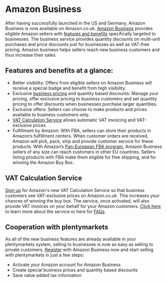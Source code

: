 # Amazon Business


<div class="container-toc"></div>

After having successfully launched in the US and Germany, Amazon Business is now available on Amazon.co.uk. <a href="https://sellercentral.amazon.co.uk/business/b2bregistration?ref_=as_int_uk_ple_abreg" target="_blank">Amazon Business</a> provides eligible Amazon sellers with <a href="https://services.amazon.co.uk/services/reach-business-customers/features-and-benefits.html?ref_=as_int_uk_ple_mkt" target="_blank">features and benefits</a> specifically targeted to businesses. The business service provides quantity discounts on multi-unit purchases and price discounts just for businesses as well as VAT-free pricing. Amazon business helps sellers reach new business customers and thus increase their sales.


## Features and benefits at a glance:

<ul><li>Better visibility: Offers from eligible sellers on Amazon Business will receive a special badge and benefit from high visibility.</li>
<li>Exclusive <a href="https://sellercentral.amazon.co.uk/hz/pricing/manage-pricing/?ref_=as_int_uk_ple_price" target="_blank">business pricing</a> and quantity based discounts: Manage your pricing, offer exclusive pricing to business customers and set quantity pricing to offer discounts when businesses purchase larger quantities.</li>
<li>Exclusive offers: Sellers can choose to make products and prices available to business customers only.</li>
<li><a href="https://sellercentral.amazon.co.uk/tax/registrations?context=enrollment&ref_=as_int_uk_ple_vcsregf" target="_blank">VAT Calculation Service</a> allows automatic VAT invoicing and VAT-exclusive prices</li>
<li>Fulfillment by Amazon: With FBA, sellers can store their products in Amazon’s fulfillment centers. When customer orders are received, Amazon will pick, pack, ship and provide customer service for these products. With Amazon’s <a href="https://services.amazon.co.uk/services/fulfilment-by-amazon/pan-european-fba.html" target="_blank">Pan-European FBA program</a>, Amazon Business sellers of any size can reach customers in other EU countries. Sellers listing products with FBA make them eligible for free shipping, and for winning the Amazon Buy Box.</li></ul>


## VAT Calculation Service

<a href="https://sellercentral.amazon.co.uk/tax/registrations?context=enrollment&ref_=as_int_uk_ple_vcsreg" target="_blank">Sign up</a> for Amazon's new VAT Calculation Service so that business customers see VAT-exclusive prices on Amazon.co.uk. This increases your chances of winning the buy box. The service, once activated, will also provide VAT invoices on your behalf for your Amazon customers. <a href="https://sellercentral.amazon.co.uk/business/b2bregistration?ref_=as_int_uk_ple_abreg" target="_blank">Click here</a> to learn more about the service or here for <a href="https://images-na.ssl-images-amazon.com/images/G/03/B2B/EN_VAT-Calculation-Service_FAQs._V277162249_.pdf" target="_blank">FAQs</a>.

## Cooperation with plentymarkets

As all of the new business features are already available in your plentymarkets system, selling to businesses is now as easy as selling to private customers. <a href="https://sellercentral.amazon.co.uk/business/b2bregistration?ref_=as_int_uk_ple_abreg" target="_blank">Register</a> with Amazon Business now and start selling with plentymarkets in just a few steps:

<ul><li>Activate your Amazon account for Amazon Business</li>
<li>Create special business prices and quantity based discounts</li>
<li>Save value added tax information</li></ul>